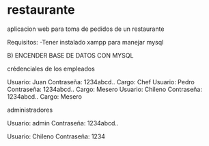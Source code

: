 # restaurante
aplicacion web para toma de pedidos de un restaurante

Requisitos: -Tener instalado xampp para manejar mysql


B) ENCENDER BASE DE DATOS CON MYSQL

 crédenciales de los empleados

Usuario: Juan Contraseña: 1234abcd.. Cargo: Chef
Usuario: Pedro Contraseña: 1234abcd.. Cargo: Mesero
Usuario: Chileno Contraseña: 1234abcd.. Cargo: Mesero

administradores

Usuario: admin Contraseña: 1234abcd..

Usuario: Chileno Contraseña: 1234


